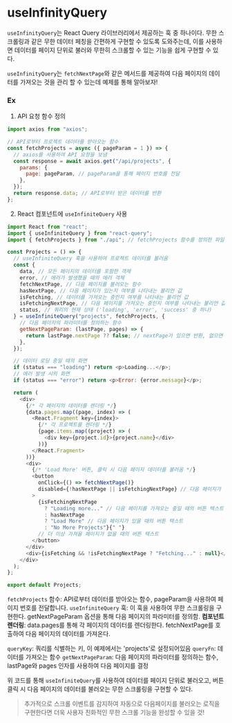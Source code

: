 # useInfinityQuery

`useInfinityQuery`는 React Query 라이브러리에서 제공하는 훅 중 하나이다.
무한 스크롤링과 같은 무한 데이터 페칭을 간편하게 구현할 수 있도록 도와주는데, 이를 사용하면 데이터를 페이지 단위로 불러와 무한히 스크롤할 수 있는 기능을 쉽게 구현할 수 있다.

`useInfinityQuery`는 `fetchNextPage`와 같은 메서드를 제공하여 다음 페이지의 데이터를 가져오는 것을 관리 할 수 있는데 예제를 통해 알아보자!

### Ex

1. API 요청 함수 정의

```js
import axios from "axios";

// API로부터 프로젝트 데이터를 받아오는 함수
const fetchProjects = async ({ pageParam = 1 }) => {
  // axios를 사용하여 API 요청을 보냄
  const response = await axios.get("/api/projects", {
    params: {
      page: pageParam, // pageParam을 통해 페이지 번호를 전달
    },
  });
  return response.data; // API로부터 받은 데이터를 반환
};
```

2. React 컴포넌트에 `useInfiniteQuery` 사용

```js
import React from "react";
import { useInfiniteQuery } from "react-query";
import { fetchProjects } from "./api"; // fetchProjects 함수를 정의한 파일 경로

const Projects = () => {
  // useInfiniteQuery 훅을 사용하여 프로젝트 데이터를 불러옴
  const {
    data, // 모든 페이지의 데이터를 포함한 객체
    error, // 에러가 발생했을 때의 에러 객체
    fetchNextPage, // 다음 페이지를 불러오는 함수
    hasNextPage, // 다음 페이지가 있는지 여부를 나타내는 불리언 값
    isFetching, // 데이터를 가져오는 중인지 여부를 나타내는 불리언 값
    isFetchingNextPage, // 다음 페이지를 가져오는 중인지 여부를 나타내는 불리언 값
    status, // 쿼리의 현재 상태 ('loading', 'error', 'success' 중 하나)
  } = useInfiniteQuery("projects", fetchProjects, {
    // 다음 페이지의 파라미터를 정의하는 함수
    getNextPageParam: (lastPage, pages) => {
      return lastPage.nextPage ?? false; // nextPage가 있으면 반환, 없으면 false 반환
    },
  });

  // 데이터 로딩 중일 때의 화면
  if (status === "loading") return <p>Loading...</p>;
  // 에러 발생 시의 화면
  if (status === "error") return <p>Error: {error.message}</p>;

  return (
    <div>
      {/* 각 페이지의 데이터를 렌더링 */}
      {data.pages.map((page, index) => (
        <React.Fragment key={index}>
          {/* 각 프로젝트를 렌더링 */}
          {page.items.map((project) => (
            <div key={project.id}>{project.name}</div>
          ))}
        </React.Fragment>
      ))}
      <div>
        {/* 'Load More' 버튼, 클릭 시 다음 페이지 데이터를 불러옴 */}
        <button
          onClick={() => fetchNextPage()}
          disabled={!hasNextPage || isFetchingNextPage} // 다음 페이지가 없거나, 다음 페이지를 가져오는 중이면 버튼 비활성화
        >
          {isFetchingNextPage
            ? "Loading more..." // 다음 페이지를 가져오는 중일 때의 버튼 텍스트
            : hasNextPage
            ? "Load More" // 다음 페이지가 있을 때의 버튼 텍스트
            : "No More Projects"}{" "}
          // 더 이상 가져올 페이지가 없을 때의 버튼 텍스트
        </button>
      </div>
      <div>{isFetching && !isFetchingNextPage ? "Fetching..." : null}</div> {/* 데이터를 가져오는 중일 때의 텍스트 */}
    </div>
  );
};

export default Projects;
```

`fetchProjects` 함수: API로부터 데이터를 받아오는 함수, pageParam을 사용하여 페이지 번호를 전달합니다.
`useInfiniteQuery` 훅: 이 훅을 사용하여 무한 스크롤링을 구현한다. getNextPageParam 옵션을 통해 다음 페이지의 파라미터를 정의함.
**컴포넌트 렌더링**: data.pages를 통해 각 페이지의 데이터를 렌더링한다. fetchNextPage를 호출하여 다음 페이지의 데이터를 가져온다.

`queryKey`: 쿼리를 식별하는 키, 이 예제에서는 'projects'로 설정되어있음
`queryFn`: 데이터를 가져오는 함수
`getNextPageParam`: 다음 페이지의 파라미터를 정의하는 함수, lastPage와 pages 인자를 사용하여 다음 페이지를 결정

위 코드를 통해 `useInfiniteQuery`를 사용하여 데이터를 페이지 단위로 불러오고, 버튼 클릭 시 다음 페이지의 데이터를 불러오는 무한 스크롤링을 구현할 수 있다.

> 추가적으로 스크롤 이벤트를 감지하여 자동으로 다음페이지를 불러오는 로직을 구현한다면 더욱 사용자 친화적인 무한 스크롤 기능을 완성할 수 있을 것!
